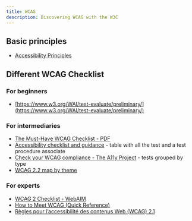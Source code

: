 ```yaml
---
title: WCAG
description: Discovering WCAG with the W3C
---
```


## Basic principles

* [Accessibility Principles](https://www.w3.org/WAI/fundamentals/accessibility-principles/)

## Different WCAG Checklist

### For beginners

* [https://www.w3.org/WAI/test-evaluate/preliminary/](https://www.w3.org/WAI/test-evaluate/preliminary/)

### For intermediaries

* [The Must-Have WCAG Checklist - PDF](https://s45061.pcdn.co/wp-content/uploads/2024/02/The-Must-Have-WCAG-Checklist.pdf)
* [Accessibility checklist and guidance](https://nhsdigital.github.io/accessibility-checklist/checklist-full/) - table with all the test and a test procedure associate
* [Check your WCAG compliance - The A11y Project](https://www.a11yproject.com/checklist/) - tests grouped by type 
* [WCAG 2.2 map by theme](https://www.andrewhick.com/accessibility/wcag-map/)

### For experts

* [WCAG 2 Checklist - WebAIM](https://webaim.org/standards/wcag/checklist)
* [How to Meet WCAG (Quick Reference)](https://www.w3.org/WAI/WCAG22/quickref/?showtechniques=111%2C244)
* [Règles pour l’accessibilité des contenus Web (WCAG) 2.1](https://www.w3.org/Translations/WCAG21-fr/)